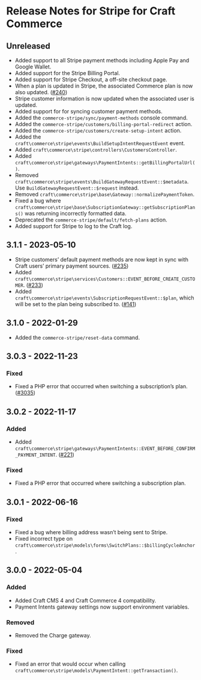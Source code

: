 # Release Notes for Stripe for Craft Commerce

## Unreleased

- Added support to all Stripe payment methods including Apple Pay and Google Wallet.
- Added support for the Stripe Billing Portal.
- Added support for Stripe Checkout, a off-site checkout page.
- When a plan is updated in Stripe, the associated Commerce plan is now also updated. ([#240](https://github.com/craftcms/commerce-stripe/issues/240))
- Stripe customer information is now updated when the associated user is updated.
- Added support for for syncing customer payment methods.
- Added the `commerce-stripe/sync/payment-methods` console command.
- Added the `commerce-stripe/customers/billing-portal-redirect` action.
- Added the `commerce-stripe/customers/create-setup-intent` action.
- Added the `craft\commerce\stripe\events\BuildSetupIntentRequestEvent` event.
- Added `craft\commerce\stripe\controllers\CustomersController`.
- Added `craft\commerce\stripe\gateways\PaymentIntents::getBillingPortalUrl()`.
- Removed `craft\commerce\stripe\events\BuildGatewayRequestEvent::$metadata`. Use `BuildGatewayRequestEvent::$request` instead.
- Removed `craft\commerce\stripe\base\Gateway::normalizePaymentToken`.
- Fixed a bug where `craft\commerce\stripe\base\SubscriptionGateway::getSubscriptionPlans()` was returning incorrectly formatted data.
- Deprecated the `commerce-stripe/default/fetch-plans` action.
- Added support for Stripe to log to the Craft log.

## 3.1.1 - 2023-05-10

- Stripe customers’ default payment methods are now kept in sync with Craft users’ primary payment sources. ([#235](https://github.com/craftcms/commerce-stripe/issues/235))
- Added `craft\commerce\stripe\services\Customers::EVENT_BEFORE_CREATE_CUSTOMER`. ([#233](https://github.com/craftcms/commerce-stripe/pull/233))
- Added `craft\commerce\stripe\events\SubscriptionRequestEvent::$plan`, which will be set to the plan being subscribed to. ([#141](https://github.com/craftcms/commerce-stripe/pull/141))

## 3.1.0 - 2022-01-29

- Added the `commerce-stripe/reset-data` command.

## 3.0.3 - 2022-11-23

### Fixed
- Fixed a PHP error that occurred when switching a subscription’s plan. ([#3035](https://github.com/craftcms/commerce/issues/3035))

## 3.0.2 - 2022-11-17

### Added
- Added `craft\commerce\stripe\gateways\PaymentIntents::EVENT_BEFORE_CONFIRM_PAYMENT_INTENT`. ([#221](https://github.com/craftcms/commerce-stripe/pull/221))

### Fixed
- Fixed a PHP error that occurred where switching a subscription plan.

## 3.0.1 - 2022-06-16

### Fixed
- Fixed a bug where billing address wasn’t being sent to Stripe.
- Fixed incorrect type on `craft\commerce\stripe\models\forms\SwitchPlans::$billingCycleAnchor`.

## 3.0.0 - 2022-05-04

### Added
- Added Craft CMS 4 and Craft Commerce 4 compatibility.
- Payment Intents gateway settings now support environment variables.

### Removed
- Removed the Charge gateway.

### Fixed
- Fixed an error that would occur when calling `craft\commerce\stripe\models\PaymentIntent::getTransaction()`.

